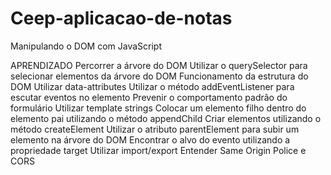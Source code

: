 # Ceep-aplicacao-de-notas

Manipulando o DOM com JavaScript

APRENDIZADO 
Percorrer a árvore do DOM
Utilizar o querySelector para selecionar elementos da árvore do DOM
Funcionamento da estrutura do DOM
Utilizar data-attributes
Utilizar o método addEventListener para escutar eventos no elemento
Prevenir o comportamento padrão do formulário
Utilizar template strings
Colocar um elemento filho dentro do elemento pai utilizando o método appendChild
Criar elementos utilizando o método createElement
Utilizar o atributo parentElement para subir um elemento na árvore do DOM
Encontrar o alvo do evento utilizando a propriedade target
Utilizar import/export
Entender Same Origin Police e CORS
